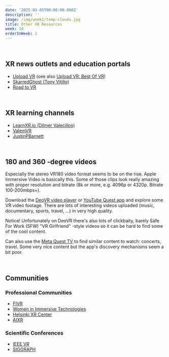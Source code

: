 ```yaml
---
date: '2025-03-05T00:00:00.000Z'
description: ''
image: /img/week1/temp-clouds.jpg
title: Other XR Resources
week: 10
orderInWeek: 2
---
```


 

## XR news outlets and education portals

* [Upload VR](https://www.uploadvr.com/) (see also [Upload VR: Best Of VR](https://www.uploadvr.com/best-of-vr/))
* [SkarredGhost (Tony Vitillo)](https://skarredghost.com/)
* [Road to VR](https://www.roadtovr.com/)

 

## XR learning channels

* [LearnXR.io (Dilmer Valecillos)](https://learnxr.io/)
* [ValemVR](https://www.youtube.com/c/ValemVR)
* [JustinPBarnett](https://www.youtube.com/@JustinPBarnett)

 

## 180 and 360 -degree videos

Especially the stereo VR180 video format seems to be on the rise. Apple Immersive Video is basically this. Some of those clips look really amazing with proper resolution and bitrate (8k or more, e.g. 4096p or 4320p. Bitrate 100-200mbps+).

Download the [DeoVR video player](https://www.meta.com/fi-fi/experiences/2382576078453818/) or [YouTube Quest app](https://www.meta.com/en-gb/experiences/youtube/2002317119880945/) and explore some VR video footage. There are lots of interesting videos uploaded (music, documentary, sports, travel, ...) in very high quality.

Notice! Unfortunately on DeoVR there's also lots of clickbaity, barely Safe For Work (SFW) "VR Girlfriend" -style videos so it can be hard to find some of the cool content.

Can also use the [Meta Quest TV](https://www.meta.com/en-gb/experiences/1931356740318898/) to find similar content to watch: concerts, travel. Some very nice content but the app's discovery mechanisms seem a bit poor.

 

## Communities

### Professional Communities

* [FIVR](https://fivr.fi/)
* [Women in Immersive Technologies](https://www.wiiteurope.org/resources)
* [Helsinki XR Center](https://helsinkixrcenter.com/)
* [AIXR](https://aixr.org/)

### Scientific Conferences

* [IEEE VR](https://ieeevr.org/)
* [SIGGRAPH](https://www.siggraph.org/)
